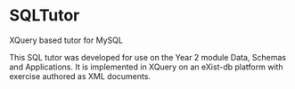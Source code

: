 # SQLTutor
XQuery based tutor for MySQL


This SQL tutor was developed for use on the Year 2 module Data, Schemas and Applications.  It is implemented in XQuery on an eXist-db platform with exercise authored as XML documents. 



